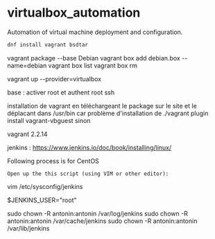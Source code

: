 # virtualbox_automation

Automation of virtual machine deployment and configuration.

```bash
dnf install vagrant bsdtar
```

vagrant package --base Debian
vagrant box add debian.box --name=debian
vagrant box list
vagrant box rm

vagrant up --provider=virtualbox

base : activer root et authent root ssh

installation de vagrant en téléchargeant le package sur le site et le déplacant dans /usr/bin
car problème d'installation de ./vagrant plugin install vagrant-vbguest sinon

vagrant 2.2.14

jenkins : https://www.jenkins.io/doc/book/installing/linux/

Following process is for CentOS

    Open up the this script (using VIM or other editor):

vim /etc/sysconfig/jenkins

$JENKINS_USER="root"

sudo chown -R antonin:antonin /var/log/jenkins
sudo chown -R antonin:antonin /var/cache/jenkins
sudo chown -R antonin:antonin /var/lib/jenkins